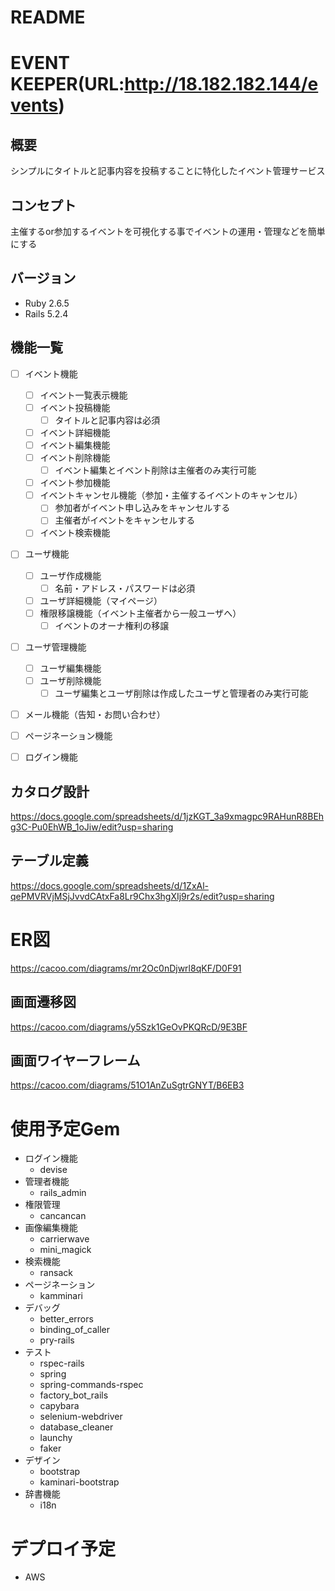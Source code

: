 # README

# EVENT KEEPER(URL:http://18.182.182.144/events)


## 概要
シンプルにタイトルと記事内容を投稿することに特化したイベント管理サービス

## コンセプト
主催するor参加するイベントを可視化する事でイベントの運用・管理などを簡単にする

## バージョン
- Ruby 2.6.5
- Rails 5.2.4

## 機能一覧
- [ ] イベント機能
  - [ ] イベント一覧表示機能
  - [ ] イベント投稿機能
    - [ ] タイトルと記事内容は必須
  - [ ] イベント詳細機能
  - [ ] イベント編集機能
  - [ ] イベント削除機能
    - [ ] イベント編集とイベント削除は主催者のみ実行可能
  - [ ] イベント参加機能
  - [ ] イベントキャンセル機能（参加・主催するイベントのキャンセル）
    - [ ] 参加者がイベント申し込みをキャンセルする
    - [ ] 主催者がイベントをキャンセルする
  - [ ] イベント検索機能
- [ ] ユーザ機能
  - [ ] ユーザ作成機能
    - [ ] 名前・アドレス・パスワードは必須
  - [ ] ユーザ詳細機能（マイページ）
  - [ ] 権限移譲機能（イベント主催者から一般ユーザへ）
    - [ ] イベントのオーナ権利の移譲
- [ ] ユーザ管理機能
  - [ ] ユーザ編集機能
  - [ ] ユーザ削除機能
    - [ ] ユーザ編集とユーザ削除は作成したユーザと管理者のみ実行可能
- [ ] メール機能（告知・お問い合わせ）
- [ ] ページネーション機能
- [ ] ログイン機能



## カタログ設計
https://docs.google.com/spreadsheets/d/1jzKGT_3a9xmagpc9RAHunR8BEhg3C-Pu0EhWB_1oJiw/edit?usp=sharing
## テーブル定義
https://docs.google.com/spreadsheets/d/1ZxAl-qePMVRVjMSjJvvdCAtxFa8Lr9Chx3hgXIj9r2s/edit?usp=sharing
# ER図
https://cacoo.com/diagrams/mr2Oc0nDjwrl8qKF/D0F91

## 画面遷移図
https://cacoo.com/diagrams/y5Szk1GeOvPKQRcD/9E3BF
## 画面ワイヤーフレーム
https://cacoo.com/diagrams/51O1AnZuSgtrGNYT/B6EB3

# 使用予定Gem
- ログイン機能
  - devise
- 管理者機能
  - rails_admin
- 権限管理
  - cancancan
- 画像編集機能
  - carrierwave
  - mini_magick
- 検索機能
  - ransack
- ページネーション
  - kamminari
- デバッグ
  - better_errors
  - binding_of_caller
  - pry-rails
- テスト
  - rspec-rails
  - spring
  - spring-commands-rspec
  - factory_bot_rails
  - capybara
  - selenium-webdriver
  - database_cleaner
  - launchy
  - faker
- デザイン
  - bootstrap
  - kaminari-bootstrap
- 辞書機能
  - i18n

# デプロイ予定
- AWS
